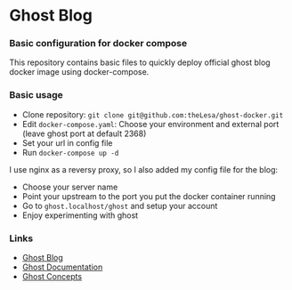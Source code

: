# Ghost Blog #
### Basic configuration for docker compose ###

This repository contains basic files to quickly deploy official ghost blog docker image using docker-compose.

### Basic usage ###

* Clone repository: `git clone git@github.com:theLesa/ghost-docker.git`
* Edit `docker-compose.yaml`: Choose your environment and external port (leave ghost port at default 2368)
* Set your url in config file
* Run `docker-compose up -d`

I use nginx as a reversy proxy, so I also added my config file for the blog:

* Choose your server name 
* Point your upstream to the port you put the docker container running
* Go to `ghost.localhost/ghost` and setup your account
* Enjoy experimenting with ghost

### Links ###

* [Ghost Blog](https://ghost.org/)
* [Ghost Documentation](https://ghost.org/docs/)
* [Ghost Concepts](https://ghost.org/docs/concepts/introduction/)